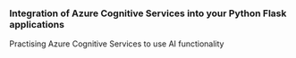 ### Integration of Azure Cognitive Services into your Python Flask applications
Practising Azure Cognitive Services to use AI functionality
